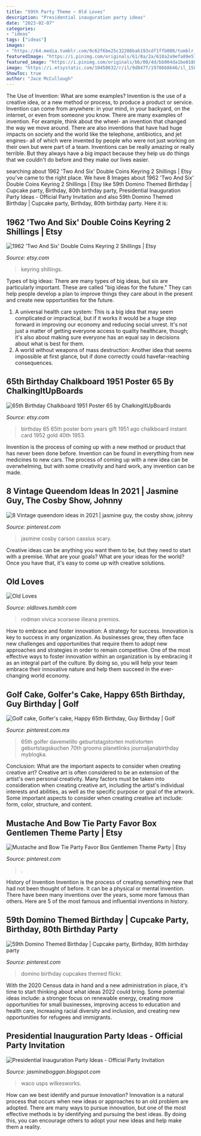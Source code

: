 ```yaml
---
title: "59th Party Theme ~ Old Loves"
description: "Presidential inauguration party ideas"
date: "2023-02-07"
categories:
- "ideas"
tags: ["ideas"]
images:
- "https://64.media.tumblr.com/9c62f6be25c32208bab193cdf1ffb008/tumblr_mfecozLkEU1r5xsw9o1_500.png"
featuredImage: "https://i.pinimg.com/originals/61/8a/2a/618a2a9efa89e5113074411115dc1700.jpg"
featured_image: "https://i.pinimg.com/originals/bb/00/4d/bb004da1be0188287860e7258d242a02.jpg"
image: "https://i.etsystatic.com/10458632/r/il/9d847f/1970668646/il_1588xN.1970668646_ri5f.jpg"
ShowToc: true
author: "Jace McCullough"
---
```



The Use of Invention: What are some examples?
Invention is the use of a creative idea, or a new method or process, to produce a product or service. Invention can come from anywhere: in your mind, in your backyard, on the internet, or even from someone you know. 
There are many examples of invention. For example, think about the wheel- an invention that changed the way we move around. There are also inventions that have had huge impacts on society and the world like the telephone, antibiotics, and jet engines- all of which were invented by people who were not just working on their own but were part of a team. 
Inventions can be really amazing or really terrible. But they always have a big impact because they help us do things that we couldn't do before and they make our lives easier.

	

		
searching about 1962 &#039;Two And Six&#039; Double Coins Keyring 2 Shillings | Etsy you've came to the right place. We have 8 Images about 1962 &#039;Two And Six&#039; Double Coins Keyring 2 Shillings | Etsy like 59th Domino Themed Birthday | Cupcake party, Birthday, 80th birthday party, Presidential Inauguration Party Ideas - Official Party Invitation and also 59th Domino Themed Birthday | Cupcake party, Birthday, 80th birthday party. Here it is:
		
    
## 1962 &#039;Two And Six&#039; Double Coins Keyring 2 Shillings | Etsy

<img loading=lazy src="https://i.etsystatic.com/10458632/r/il/9d847f/1970668646/il_1588xN.1970668646_ri5f.jpg" onerror="this.onerror=null;this.src='https://tse1.mm.bing.net/th?id=OIP.MKqmXq-5pFJBe8OFDNljzQHaHa&amp;pid=15.1';" alt="1962 &#039;Two And Six&#039; Double Coins Keyring 2 Shillings | Etsy">

_Source: etsy.com_

>keyring shillings. 

	

Types of big ideas:
There are many types of big ideas, but six are particularly important. These are called "big ideas for the future." They can help people develop a plan to improve things they care about in the present and create new opportunities for the future.
1. A universal health care system: This is a big idea that may seem complicated or impractical, but if it works it would be a huge step forward in improving our economy and reducing social unrest. It's not just a matter of getting everyone access to quality healthcare, though; it's also about making sure everyone has an equal say in decisions about what is best for them.
2. A world without weapons of mass destruction: Another idea that seems impossible at first glance, but if done correctly could havefar-reaching consequences.

    
## 65th Birthday Chalkboard 1951 Poster 65 By ChalkingItUpBoards

<img loading=lazy src="https://img1.etsystatic.com/137/0/7903879/il_fullxfull.895664793_e07l.jpg" onerror="this.onerror=null;this.src='https://tse4.mm.bing.net/th?id=OIP.VZD8dBhuVId__zUqv3VvQgHaEo&amp;pid=15.1';" alt="65th Birthday Chalkboard 1951 Poster 65 by ChalkingItUpBoards">

_Source: etsy.com_

>birthday 65 65th poster born years gift 1951 ago chalkboard instant card 1952 gold 40th 1953. 

	

Invention is the process of coming up with a new method or product that has never been done before. Invention can be found in everything from new medicines to new cars. The process of coming up with a new idea can be overwhelming, but with some creativity and hard work, any invention can be made.

    
## 8 Vintage Queendom Ideas In 2021 | Jasmine Guy, The Cosby Show, Johnny

<img loading=lazy src="https://i.pinimg.com/236x/c4/15/c6/c415c691e4a3e5b88ea58f7bdc798bbf.jpg" onerror="this.onerror=null;this.src='https://tse1.mm.bing.net/th?id=OIP.Sw6m49Cb__tOX5zMggS2JwAAAA&amp;pid=15.1';" alt="8 Vintage queendom ideas in 2021 | jasmine guy, the cosby show, johnny">

_Source: pinterest.com_

>jasmine cosby carson cassius scary. 

	

Creative ideas can be anything you want them to be, but they need to start with a premise. What are your goals? What are your ideas for the world? Once you have that, it's easy to come up with creative solutions.

    
## Old Loves

<img loading=lazy src="https://64.media.tumblr.com/9c62f6be25c32208bab193cdf1ffb008/tumblr_mfecozLkEU1r5xsw9o1_500.png" onerror="this.onerror=null;this.src='https://tse2.mm.bing.net/th?id=OIP.Bf7NTvD2LAihcnSybyDE5QAAAA&amp;pid=15.1';" alt="Old Loves">

_Source: oldloves.tumblr.com_

>rodman vivica scorsese illeana premios. 

	

How to embrace and foster innovation: A strategy for success.
Innovation is key to success in any organization. As businesses grow, they often face new challenges and opportunities that require them to adopt new approaches and strategies in order to remain competitive. One of the most effective ways to foster innovation within an organization is by embracing it as an integral part of the culture. By doing so, you will help your team embrace their innovative nature and help them succeed in the ever-changing world economy.

    
## Golf Cake, Golfer&#039;s Cake, Happy 65th Birthday, Guy Birthday | Golf

<img loading=lazy src="https://i.pinimg.com/originals/7e/32/d6/7e32d60a8a948af9e51dd93647c91792.jpg" onerror="this.onerror=null;this.src='https://tse3.mm.bing.net/th?id=OIP.yZ0OU16Z0fve4GhFebpwkQHaIY&amp;pid=15.1';" alt="Golf cake, Golfer&#039;s cake, Happy 65th Birthday, Guy Birthday | Golf">

_Source: pinterest.com.mx_

>65th golfer davemelillo geburtstagstorten motivtorten geburtstagskuchen 70th grooms planetlinks journaljanabirthday myblogka. 

	

Conclusion: What are the important aspects to consider when creating creative art?
Creative art is often considered to be an extension of the artist's own personal creativity. Many factors must be taken into consideration when creating creative art, including the artist's individual interests and abilities, as well as the specific purpose or goal of the artwork. Some important aspects to consider when creating creative art include: form, color, structure, and content.

    
## Mustache And Bow Tie Party Favor Box Gentlemen Theme Party | Etsy

<img loading=lazy src="https://i.pinimg.com/originals/61/8a/2a/618a2a9efa89e5113074411115dc1700.jpg" onerror="this.onerror=null;this.src='https://tse3.mm.bing.net/th?id=OIP.ZNe0RKXn0QTDVtb0Lcp3uAHaJ4&amp;pid=15.1';" alt="Mustache and Bow Tie Party Favor Box Gentlemen Theme Party | Etsy">

_Source: pinterest.com_

>. 

	

History of Invention
Invention is the process of creating something new that had not been thought of before. It can be a physical or mental invention. There have been many inventions over the years, some more famous than others. Here are 5 of the most famous and influential inventions in history.

    
## 59th Domino Themed Birthday | Cupcake Party, Birthday, 80th Birthday Party

<img loading=lazy src="https://i.pinimg.com/originals/bb/00/4d/bb004da1be0188287860e7258d242a02.jpg" onerror="this.onerror=null;this.src='https://tse4.mm.bing.net/th?id=OIP.prVIeRWMFFVBNlSDFg8wrwHaE_&amp;pid=15.1';" alt="59th Domino Themed Birthday | Cupcake party, Birthday, 80th birthday party">

_Source: pinterest.com_

>domino birthday cupcakes themed flickr. 

	

With the 2020 Census data in hand and a new administration in place, it's time to start thinking about what ideas 2022 could bring. Some potential ideas include: a stronger focus on renewable energy, creating more opportunities for small businesses, improving access to education and health care, increasing racial diversity and inclusion, and creating new opportunities for refugees and immigrants.

    
## Presidential Inauguration Party Ideas - Official Party Invitation

<img loading=lazy src="https://i.pinimg.com/originals/88/2e/a2/882ea2bda5d37717dd207db32cb58035.jpg" onerror="this.onerror=null;this.src='https://tse1.mm.bing.net/th?id=OIP.7Xz8ssn0GbR-h4H4WHNpjgHaJp&amp;pid=15.1';" alt="Presidential Inauguration Party Ideas - Official Party Invitation">

_Source: jasmineboggan.blogspot.com_

>waco usps wilkesworks. 

	

How can we best identify and pursue innovation?
Innovation is a natural process that occurs when new ideas or approaches to an old problem are adopted. There are many ways to pursue innovation, but one of the most effective methods is by identifying and pursuing the best ideas. By doing this, you can encourage others to adopt your new ideas and help make them a reality.

